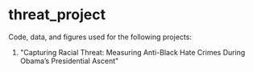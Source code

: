 # threat_project
 Code, data, and figures used for the following projects:
 1. "Capturing Racial Threat: Measuring Anti-Black Hate Crimes During Obama’s Presidential Ascent"
